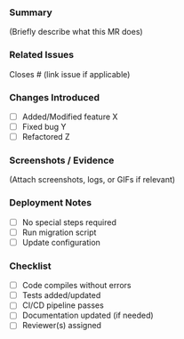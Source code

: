 ### Summary
(Briefly describe what this MR does)

### Related Issues
Closes # (link issue if applicable)

### Changes Introduced
- [ ] Added/Modified feature X
- [ ] Fixed bug Y
- [ ] Refactored Z

### Screenshots / Evidence
(Attach screenshots, logs, or GIFs if relevant)

### Deployment Notes
- [ ] No special steps required  
- [ ] Run migration script  
- [ ] Update configuration  

### Checklist
- [ ] Code compiles without errors
- [ ] Tests added/updated
- [ ] CI/CD pipeline passes
- [ ] Documentation updated (if needed)
- [ ] Reviewer(s) assigned
